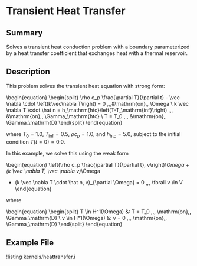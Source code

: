 # Transient Heat Transfer

## Summary

Solves a transient heat conduction problem with a boundary
parameterized by a heat transfer coefficient that exchanges heat
with a thermal reservoir.

## Description

This problem solves the transient heat equation with strong form:

\begin{equation}
\begin{split}
\rho c_p \frac{\partial T}{\partial t} - \vec \nabla \cdot \left(k\vec\nabla T\right) = 0 \,\,\,&\mathrm{on}\,\, \Omega \\
k \vec \nabla T \cdot \hat n = h_\mathrm{htc}\left(T-T_\mathrm{inf}\right) \,\,\, &\mathrm{on}\,\, \Gamma_\mathrm{htc} \\
T = T_0 \,\,\, &\mathrm{on}\,\, \Gamma_\mathrm{D}
\end{split}
\end{equation}

where $T_0 = 1.0$, $T_\mathrm{inf} = 0.5$, $\rho c_p = 1.0$, and $h_\mathrm{htc} = 5.0$, subject to
the initial condition $T(t=0)=0.0$.

In this example, we solve this using the weak form

\begin{equation}
\left(\rho c_p \frac{\partial T}{\partial t}, v\right)_\Omega + (k \vec \nabla T, \vec \nabla v)_\Omega

- (k \vec \nabla T \cdot \hat n, v)_{\partial \Omega} = 0 \,\,\, \forall v \in V
\end{equation}

where

\begin{equation}
\begin{split}
T \in H^1(\Omega) &: T = T_0 \,\,\, \mathrm{on}\,\, \Gamma_\mathrm{D} \\
v \in H^1(\Omega) &: v = 0 \,\,\, \mathrm{on}\,\, \Gamma_\mathrm{D}
\end{split}
\end{equation}

## Example File

!listing kernels/heattransfer.i
